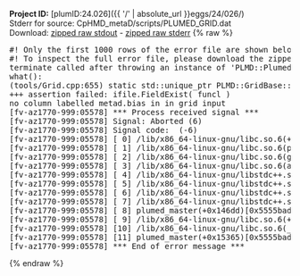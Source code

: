 **Project ID:** [plumID:24.026]({{ '/' | absolute_url }}eggs/24/026/)  
Stderr for source:  CpHMD_metaD/scripts/PLUMED_GRID.dat   
Download: [zipped raw stdout](PLUMED_GRID.dat.plumed_master.stdout.txt.zip) - [zipped raw stderr](PLUMED_GRID.dat.plumed_master.stderr.txt.zip) 
{% raw %}
<pre>
#! Only the first 1000 rows of the error file are shown below
#! To inspect the full error file, please download the zipped raw stderr file above
terminate called after throwing an instance of 'PLMD::Plumed::ExceptionError'
what():
(tools/Grid.cpp:655) static std::unique_ptr<PLMD::GridBase> PLMD::GridBase::create(const std::string&, const std::vector<PLMD::Value*>&, PLMD::IFile&, bool, bool, bool)
+++ assertion failed: ifile.FieldExist( funcl )
no column labelled metad.bias in in grid input
[fv-az1770-999:05578] *** Process received signal ***
[fv-az1770-999:05578] Signal: Aborted (6)
[fv-az1770-999:05578] Signal code:  (-6)
[fv-az1770-999:05578] [ 0] /lib/x86_64-linux-gnu/libc.so.6(+0x45330)[0x7f48b9e45330]
[fv-az1770-999:05578] [ 1] /lib/x86_64-linux-gnu/libc.so.6(pthread_kill+0x11c)[0x7f48b9e9eb2c]
[fv-az1770-999:05578] [ 2] /lib/x86_64-linux-gnu/libc.so.6(gsignal+0x1e)[0x7f48b9e4527e]
[fv-az1770-999:05578] [ 3] /lib/x86_64-linux-gnu/libc.so.6(abort+0xdf)[0x7f48b9e288ff]
[fv-az1770-999:05578] [ 4] /lib/x86_64-linux-gnu/libstdc++.so.6(+0xa5ff5)[0x7f48ba2a5ff5]
[fv-az1770-999:05578] [ 5] /lib/x86_64-linux-gnu/libstdc++.so.6(+0xbb0da)[0x7f48ba2bb0da]
[fv-az1770-999:05578] [ 6] /lib/x86_64-linux-gnu/libstdc++.so.6(_ZSt10unexpectedv+0x0)[0x7f48ba2a5a55]
[fv-az1770-999:05578] [ 7] /lib/x86_64-linux-gnu/libstdc++.so.6(+0xa5a6f)[0x7f48ba2a5a6f]
[fv-az1770-999:05578] [ 8] plumed_master(+0x146dd)[0x5555bad826dd]
[fv-az1770-999:05578] [ 9] /lib/x86_64-linux-gnu/libc.so.6(+0x2a1ca)[0x7f48b9e2a1ca]
[fv-az1770-999:05578] [10] /lib/x86_64-linux-gnu/libc.so.6(__libc_start_main+0x8b)[0x7f48b9e2a28b]
[fv-az1770-999:05578] [11] plumed_master(+0x15365)[0x5555bad83365]
[fv-az1770-999:05578] *** End of error message ***
</pre>
{% endraw %}

